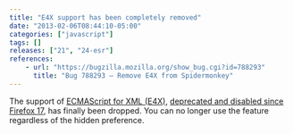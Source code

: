 ```yaml
---
title: "E4X support has been completely removed"
date: "2013-02-06T08:44:10-05:00"
categories: ["javascript"]
tags: []
releases: ["21", "24-esr"]
references:
    - url: "https://bugzilla.mozilla.org/show_bug.cgi?id=788293"
      title: "Bug 788293 – Remove E4X from Spidermonkey"
---
```

The support of [ECMAScript for XML (E4X)](https://developer.mozilla.org/docs/E4X), [deprecated and disabled since Firefox 17](https://www.fxsitecompat.dev/en-CA/docs/2012/e4x-has-been-disabled/), has finally been dropped. You can no longer use the feature regardless of the hidden preference.
